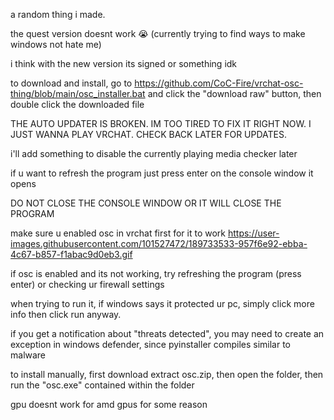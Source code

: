 a random thing i made.

the quest version doesnt work :sob: (currently trying to find ways to make windows not hate me)

i think with the new version its signed or something idk

to download and install, go to https://github.com/CoC-Fire/vrchat-osc-thing/blob/main/osc_installer.bat and click the "download raw" button, then double click the downloaded file

THE AUTO UPDATER IS BROKEN. IM TOO TIRED TO FIX IT RIGHT NOW. I JUST WANNA PLAY VRCHAT. CHECK BACK LATER FOR UPDATES.

i'll add something to disable the currently playing media checker later

if u want to refresh the program just press enter on the console window it opens

DO NOT CLOSE THE CONSOLE WINDOW OR IT WILL CLOSE THE PROGRAM

make sure u enabled osc in vrchat first for it to work https://user-images.githubusercontent.com/101527472/189733533-957f6e92-ebba-4c67-b857-f1abac9d0eb3.gif

if osc is enabled and its not working, try refreshing the program (press enter) or checking ur firewall settings

when trying to run it, if windows says it protected ur pc, simply click more info then click run anyway.

if you get a notification about "threats detected", you may need to create an exception in windows defender, since pyinstaller compiles similar to malware

to install manually, first download extract osc.zip, then open the folder, then run the "osc.exe" contained within the folder

gpu doesnt work for amd gpus for some reason
